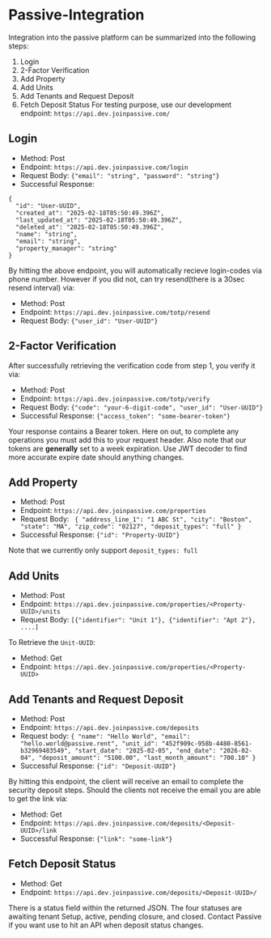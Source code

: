# Passive-Integration
Integration into the passive platform can be summarized into the following steps:

1. Login
2. 2-Factor Verification
3. Add Property
4. Add Units
5. Add Tenants and Request Deposit
6. Fetch Deposit Status
For testing purpose, use our development endpoint: `https://api.dev.joinpassive.com/`
## Login

- Method: Post
- Endpoint: `https://api.dev.joinpassive.com/login`
- Request Body: `{"email": "string", "password": "string"}`
- Successful Response: 
```
{
  "id": "User-UUID",
  "created_at": "2025-02-18T05:50:49.396Z",
  "last_updated_at": "2025-02-18T05:50:49.396Z",
  "deleted_at": "2025-02-18T05:50:49.396Z",
  "name": "string",
  "email": "string",
  "property_manager": "string"
}
```
By hitting the above endpoint, you will automatically recieve login-codes via phone number. However if you did not, can try resend(there is a 30sec resend interval) via:

- Method: Post
- Endpoint: `https://api.dev.joinpassive.com/totp/resend`
- Request Body: `{"user_id": "User-UUID"}`

## 2-Factor Verification

After successfully retrieving the verification code from step 1, you verify it via:

- Method: Post
- Endpoint: `https://api.dev.joinpassive.com/totp/verify`
- Request Body: `{"code": "your-6-digit-code", "user_id": "User-UUID"}`
- Successful Response: `{"access_token": "some-bearer-token"}`

Your response contains a Bearer token. Here on out, to complete any operations you must add this to your request header. Also note that our tokens are **generally** set to a week expiration. Use JWT decoder to find more accurate expire date should anything changes.

## Add Property

- Method: Post
- Endpoint: `https://api.dev.joinpassive.com/properties`
- Request Body: `
  {
    "address_line_1": "1 ABC St",
    "city": "Boston",
    "state": "MA",
    "zip_code": "02127",
    "deposit_types": "full"
}`
- Successful Response: `{"id": "Property-UUID"}`

Note that we currently only support `deposit_types: full`

## Add Units

- Method: Post
- Endpoint: `https://api.dev.joinpassive.com/properties/<Property-UUID>/units`
- Request Body: `[{"identifier": "Unit 1"}, {"identifier": "Apt 2"}, ....]`

To Retrieve the `Unit-UUID`:
- Method: Get
- Endpoint: `https://api.dev.joinpassive.com/properties/<Property-UUID>`

## Add Tenants and Request Deposit

- Method: Post
- Endpoint: `https://api.dev.joinpassive.com/deposits`
- Request body: `{
    "name": "Hello World",
    "email": "hello.world@passive.rent",
    "unit_id": "452f909c-958b-4480-8561-b32969483549",
    "start_date": "2025-02-05",
    "end_date": "2026-02-04",
    "deposit_amount": "5100.00",
    "last_month_amount": "700.10"
}`
- Successful Response: `{"id": "Deposit-UUID"}`

By hitting this endpoint, the client will receive an email to complete the security deposit steps. Should the clients not receive the email you are able to get the link via:

- Method: Get
- Endpoint: `https://api.dev.joinpassive.com/deposits/<Deposit-UUID>/link`
- Successful Response: `{"link": "some-link"}`

## Fetch Deposit Status

- Method: Get
- Endpoint: `https://api.dev.joinpassive.com/deposits/<Deposit-UUID>/`

There is a status field within the returned JSON. The four statuses are awaiting tenant Setup, active, pending closure, and closed. Contact Passive if you want use to hit an API when deposit status changes.

